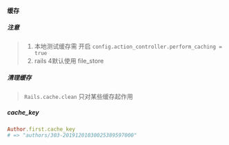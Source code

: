 #### 缓存

##### 注意
> 1. 本地测试缓存需 开启 `config.action_controller.perform_caching = true`
> 2. rails 4默认使用 file_store

##### 清理缓存
> `Rails.cache.clean` 只对某些缓存起作用


##### cache_key
```ruby
Author.first.cache_key
# => "authors/303-20191201030025389597000"
```

